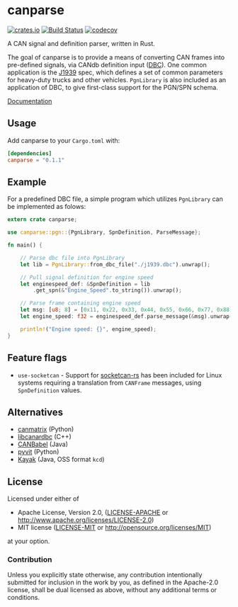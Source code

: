 # canparse

[![crates.io](http://meritbadge.herokuapp.com/canparse)](https://crates.io/crates/canparse)
[![Build Status](https://travis-ci.org/jmagnuson/canparse.svg?branch=master)](https://travis-ci.org/jmagnuson/canparse)
[![codecov](https://codecov.io/gh/jmagnuson/canparse/branch/master/graph/badge.svg)](https://codecov.io/gh/jmagnuson/canparse)


A CAN signal and definition parser, written in Rust.

The goal of canparse is to provide a means of converting CAN frames into
pre-defined signals, via CANdb definition input ([DBC](https://vector.com/vi_candblib_en.html)).
One common application is the [J1939](https://en.wikipedia.org/wiki/SAE_J1939)
spec, which defines a set of common parameters for heavy-duty trucks and other vehicles.
`PgnLibrary` is also included as an application of DBC, to give first-class support for
the PGN/SPN schema.

[Documentation](https://docs.rs/canparse)

## Usage

Add canparse to your `Cargo.toml` with:

```toml
[dependencies]
canparse = "0.1.1"
```

## Example

For a predefined DBC file, a simple program which utilizes `PgnLibrary` can be
implemented as folows:

```rust
extern crate canparse;

use canparse::pgn::{PgnLibrary, SpnDefinition, ParseMessage};

fn main() {

    // Parse dbc file into PgnLibrary
    let lib = PgnLibrary::from_dbc_file("./j1939.dbc").unwrap();

    // Pull signal definition for engine speed
    let enginespeed_def: &SpnDefinition = lib
        .get_spn(&"Engine_Speed".to_string()).unwrap();

    // Parse frame containing engine speed
    let msg: [u8; 8] = [0x11, 0x22, 0x33, 0x44, 0x55, 0x66, 0x77, 0x88];
    let engine_speed: f32 = enginespeed_def.parse_message(&msg).unwrap();

    println!("Engine speed: {}", engine_speed);
}
```

## Feature flags

- `use-socketcan` - Support for [socketcan-rs](https://crates.io/crates/socketcan)
has been included for Linux systems requiring a translation from `CANFrame` messages,
using `SpnDefinition` values.

## Alternatives

- [canmatrix](https://github.com/ebroecker/canmatrix) (Python)
- [libcanardbc](https://github.com/Polyconseil/libcanardbc) (C++)
- [CANBabel](https://github.com/julietkilo/CANBabel) (Java)
- [pyvit](https://github.com/linklayer/pyvit) (Python)
- [Kayak](https://github.com/dschanoeh/Kayak) (Java, OSS format `kcd`)

## License

Licensed under either of

- Apache License, Version 2.0, ([LICENSE-APACHE](LICENSE-APACHE) or <http://www.apache.org/licenses/LICENSE-2.0>)
- MIT license ([LICENSE-MIT](LICENSE-MIT) or <http://opensource.org/licenses/MIT>)

at your option.

### Contribution

Unless you explicitly state otherwise, any contribution intentionally
submitted for inclusion in the work by you, as defined in the Apache-2.0
license, shall be dual licensed as above, without any additional terms or
conditions.
